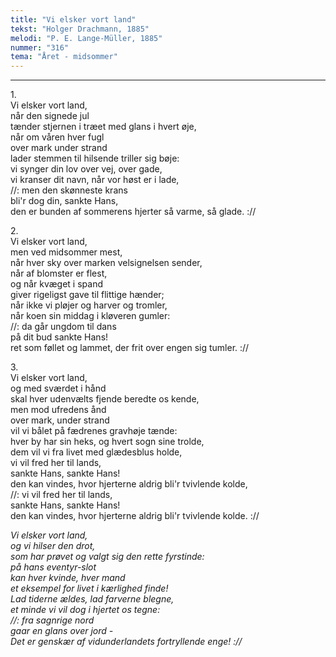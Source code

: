 ```yaml
---
title: "Vi elsker vort land"
tekst: "Holger Drachmann, 1885"
melodi: "P. E. Lange-Müller, 1885"
nummer: "316"
tema: "Året - midsommer"
---
```


***

1.<br>
Vi elsker vort land,<br>
når den signede jul<br>
tænder stjernen i træet med glans i hvert øje,<br>
når om våren hver fugl<br>
over mark under strand<br>
lader stemmen til hilsende triller sig bøje:<br>
vi synger din lov over vej, over gade,<br>
vi kranser dit navn, når vor høst er i lade,<br>
//: men den skønneste krans<br>
bli'r dog din, sankte Hans,<br>
den er bunden af sommerens hjerter så varme, så glade. ://<br>

2.<br>
Vi elsker vort land,<br>
men ved midsommer mest,<br>
når hver sky over marken velsignelsen sender,<br>
når af blomster er flest,<br>
og når kvæget i spand<br>
giver rigeligst gave til flittige hænder;<br>
når ikke vi pløjer og harver og tromler,<br>
når koen sin middag i kløveren gumler:<br>
//: da går ungdom til dans<br>
på dit bud sankte Hans!<br>
ret som føllet og lammet, der frit over engen sig tumler. ://<br>

3.<br>
Vi elsker vort land,<br>
og med sværdet i hånd<br>
skal hver udenvælts fjende beredte os kende,<br>
men mod ufredens ånd<br>
over mark, under strand<br>
vil vi bålet på fædrenes gravhøje tænde:<br>
hver by har sin heks, og hvert sogn sine trolde,<br>
dem vil vi fra livet med glædesblus holde,<br>
vi vil fred her til lands,<br>
sankte Hans, sankte Hans!<br>
den kan vindes, hvor hjerterne aldrig bli'r tvivlende kolde,<br>
//: vi vil fred her til lands,<br>
sankte Hans, sankte Hans!<br>
den kan vindes, hvor hjerterne aldrig bli'r tvivlende kolde. ://<br>

*Vi elsker vort land,<br>
og vi hilser den drot,<br>
som har prøvet og valgt sig den rette fyrstinde:<br>
på hans eventyr-slot<br>
kan hver kvinde, hver mand<br>
et eksempel for livet i kærlighed finde!<br>
Lad tiderne ældes, lad farverne blegne,<br>
et minde vi vil dog i hjertet os tegne:<br>
//: fra sagnrige nord<br>
gaar en glans over jord -<br>
Det er genskær af vidunderlandets fortryllende enge! ://<br>*
